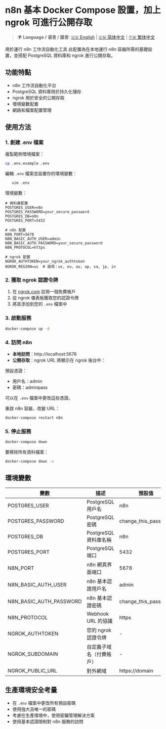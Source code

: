 # n8n 基本 Docker Compose 設置，加上 ngrok 可進行公開存取

> 🌍 **Language / 语言 / 語言**: [🇺🇸 English](./README-EN.md) | [🇨🇳 简体中文](./README-CN.md) | [🇹🇼 繁体中文](./README.md)

用於運行 n8n 工作流自動化工具
此配置為在本地運行 n8n 容器所需的基礎設置，並搭配 PostgreSQL 資料庫和 ngrok 進行公開存取。

## 功能特點

* n8n 工作流自動化平台
* PostgreSQL 資料庫用於持久化儲存
* ngrok 用於安全的公開存取
* 環境變數配置
* 網路和檔案配置管理

## 使用方法

### 1. 創建 .env 檔案

複製範例環境檔案：

```bash
cp .env.example .env
```

編輯 `.env` 檔案並設置你的環境變數：

```bash
   vim .env
```

環境變數：

```
# 資料庫配置
POSTGRES_USER=n8n
POSTGRES_PASSWORD=your_secure_password
POSTGRES_DB=n8n
POSTGRES_PORT=5432

# n8n 配置
N8N_PORT=5678
N8N_BASIC_AUTH_USER=admin
N8N_BASIC_AUTH_PASSWORD=your_secure_password
N8N_PROTOCOL=https

# ngrok 配置
NGROK_AUTHTOKEN=your_ngrok_authtoken
NGROK_REGION=us  # 選項：us, eu, au, ap, sa, jp, in
```

### 2. 獲取 ngrok 認證令牌

1. 在 [ngrok.com](https://ngrok.com) 註冊一個免費帳戶
2. 從 ngrok 儀表板獲取您的認證令牌
3. 將其添加到您的 `.env` 檔案中

### 3. 啟動服務

```bash
docker-compose up -d
```

### 4. 訪問 n8n

* **本地訪問**：http://localhost:5678
* **公開存取**：ngrok URL 將顯示在 ngrok 後台中：

預設憑證：
* 用戶名：admin
* 密碼：adminpass

可以在 `.env` 檔案中更改這些憑證。

重啟 n8n 容器，改變 URL：

```bash
docker-compose restart n8n
```

### 5. 停止服務

```bash
docker-compose down
```

要移除所有資料檔案：

```bash
docker-compose down -v
```

## 環境變數

| 變數 | 描述 | 預設值 |
|----------|-------------|---------|
| POSTGRES_USER | PostgreSQL 用戶名 | n8n |
| POSTGRES_PASSWORD | PostgreSQL 密碼 | change_this_password |
| POSTGRES_DB | PostgreSQL 資料庫名稱 | n8n |
| POSTGRES_PORT | PostgreSQL 端口 | 5432 |
| N8N_PORT | n8n 網頁界面端口 | 5678 |
| N8N_BASIC_AUTH_USER | n8n 基本認證用戶名 | admin |
| N8N_BASIC_AUTH_PASSWORD | n8n 基本認證密碼 | change_this_password |
| N8N_PROTOCOL | Webhook URL 的協議 | https |
| NGROK_AUTHTOKEN | 您的 ngrok 認證令牌 | - |
| NGROK_SUBDOMAIN | 自定義子域名（付費帳戶） | - |
| NGROK_PUBLIC_URL  | 對外網域 | https://domain |

## 生產環境安全考量

* 在 `.env` 檔案中更改所有預設密碼
* 使用強大且唯一的密碼
* 考慮在生產環境中，使用密鑰管理解決方案
* 使用基本認證限制對 n8n 服務的訪問
